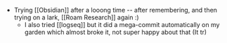- Trying [[Obsidian]] after a looong time -- after remembering, and then trying on a lark, [[Roam Research]] again :)
	- I also tried [[logseq]] but it did a mega-commit automatically on my garden which almost broke it, not super happy about that (It tr)